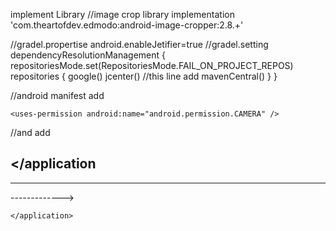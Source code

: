 implement Library
 //image crop library
    implementation 'com.theartofdev.edmodo:android-image-cropper:2.8.+'

//gradel.propertise
    android.enableJetifier=true
//gradel.setting
    dependencyResolutionManagement {
    repositoriesMode.set(RepositoriesMode.FAIL_ON_PROJECT_REPOS)
    repositories {
        google()
        jcenter() //this line add
        mavenCentral()
    }
}

//android manifest add
<uses-permission android:name="android.permission.READ_EXTERNAL_STORAGE"/>
    <uses-permission android:name="android.permission.WRITE_EXTERNAL_STORAGE"/>
<!--    camera permission-->
    <uses-permission android:name="android.permission.CAMERA" />
//and add

</application
--------------------
-------------
------------->

  <activity
            android:name="com.theartofdev.edmodo.cropper.CropImageActivity"
            android:theme="@style/AppTheme" />

    </application>

